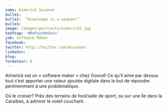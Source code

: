 ```yaml
---
name: Aimerick Suzanon
bulle1:  
bulle2:  “knowledge is a weapon!”
bulle3: 
image: /images/portraits/aimerickS.jpg
hashtag: '#NoPainNoGain'
job: Software Maker
facebook: 
twitter: http://twitter.com/Asuzanon
linkedin: 
blog: 
formateur: 0
---
```

Aimerick est un « software maker » chez Goood! Ce qu’il aime par dessus tout c’est apporter une valeur ajoutée digitale dans le but de répondre pertinemment à une problématique. 

Où le croiser? Près des terrains de foot/salle de sport, ou sur une île dans la Caraibes, à admirer le soleil couchant. 
